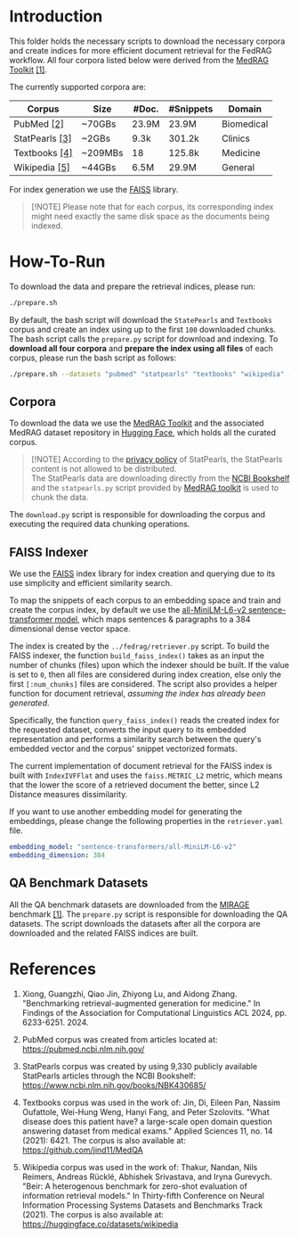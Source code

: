 # Introduction

This folder holds the necessary scripts to download the necessary corpora and
create indices for more efficient document retrieval for the FedRAG workflow. All four corpora listed below were derived from the [MedRAG Toolkit](https://github.com/Teddy-XiongGZ/MedRAG) [\[1\]](#ref1).

The currently supported corpora are:

| **Corpus**                | **Size** | **#Doc.** | **#Snippets** | **Domain** |
| ------------------------- | -------- | --------- | ------------- | ---------- |
| PubMed [\[2\]](#ref2)     | ~70GBs   | 23.9M     | 23.9M         | Biomedical |
| StatPearls [\[3\]](#ref3) | ~2GBs    | 9.3k      | 301.2k        | Clinics    |
| Textbooks [\[4\]](#ref4)  | ~209MBs  | 18        | 125.8k        | Medicine   |
| Wikipedia [\[5\]](#ref5)  | ~44GBs   | 6.5M      | 29.9M         | General    |

For index generation we use the [FAISS](https://github.com/facebookresearch/faiss) library.

> \[!NOTE\]
> Please note that for each corpus, its corresponding index might need exactly the same disk space as the documents being indexed.

# How-To-Run

To download the data and prepare the retrieval indices, please run:

```bash
./prepare.sh
```

By default, the bash script will download the `StatePearls` and `Textbooks` corpus and create an index using up to the
first `100` downloaded chunks. The bash script calls the `prepare.py` script for download and indexing. To
**download all four corpora** and **prepare the index using all files** of each corpus, please run the bash script
as follows:

```bash
./prepare.sh --datasets "pubmed" "statpearls" "textbooks" "wikipedia" --index_num_chunks 0
```

## Corpora

To download the data we use the [MedRAG Toolkit](https://github.com/Teddy-XiongGZ/MedRAG) and the associated MedRAG
dataset repository in [Hugging Face](https://huggingface.co/MedRAG), which holds all the curated corpus.

> \[!NOTE\]
> According to the [privacy policy](https://www.statpearls.com/home/privacypolicy/) of StatPearls, the StatPearls content is not allowed to be distributed.\
> The StatPearls data are downloading directly from the [NCBI Bookshelf](https://www.ncbi.nlm.nih.gov/books/NBK430685/)
> and the `statpearls.py` script provided by [MedRAG toolkit](https://github.com/Teddy-XiongGZ/MedRAG/blob/main/src/data/statpearls.py) is used to chunk the data.

The `download.py` script is responsible for downloading the corpus and executing the required data chunking operations.

## FAISS Indexer

We use the [FAISS](https://github.com/facebookresearch/faiss) index library for index creation and querying due to its
use simplicity and efficient similarity search.

To map the snippets of each corpus to an embedding space and train and create the corpus index, by default we use the
[all-MiniLM-L6-v2 sentence-transformer model](https://huggingface.co/sentence-transformers/all-MiniLM-L6-v2),
which maps sentences & paragraphs to a 384 dimensional dense vector space.

The index is created by the `../fedrag/retriever.py` script. To build the FAISS indexer, the function `build_faiss_index()`
takes as an input the number of chunks (files) upon which the indexer should be built. If the value is set to `0`, then all
files are considered during index creation, else only the first `[:num_chunks]` files are considered. The script
also provides a helper function for document retrieval, _assuming the index has already been generated_.

Specifically, the function `query_faiss_index()` reads the created index for the requested dataset, converts the input
query to its embedded representation and performs a similarity search between the query's embedded vector and the
corpus' snippet vectorized formats.

The current implementation of document retrieval for the FAISS index is built with `IndexIVFFlat` and uses the
`faiss.METRIC_L2` metric, which means that the lower the score of a retrieved document the better, since L2 Distance
measures dissimilarity.

If you want to use another embedding model for generating the embeddings, please change the following properties
in the `retriever.yaml` file.

```yaml
embedding_model: "sentence-transformers/all-MiniLM-L6-v2"
embedding_dimension: 384
```

## QA Benchmark Datasets

All the QA benchmark datasets are downloaded from the [MIRAGE](https://github.com/Teddy-XiongGZ/MIRAGE) benchmark [\[1\]](#ref1).
The `prepare.py` script is responsible for downloading the QA datasets. The script downloads the datasets after all the
corpora are downloaded and the related FAISS indices are built.

# References

1. <a id="ref1"></a> Xiong, Guangzhi, Qiao Jin, Zhiyong Lu, and Aidong Zhang. "Benchmarking retrieval-augmented generation for medicine." In Findings of the Association for Computational Linguistics ACL 2024, pp. 6233-6251. 2024.

2. <a id="ref2"></a> PubMed corpus was created from articles located at: https://pubmed.ncbi.nlm.nih.gov/

3. <a id="ref3"></a> StatPearls corpus was created by using 9,330 publicly available StatPearls articles through the NCBI Bookshelf: https://www.ncbi.nlm.nih.gov/books/NBK430685/

4. <a id="ref4"></a> Textbooks corpus was used in the work of: Jin, Di, Eileen Pan, Nassim Oufattole, Wei-Hung Weng, Hanyi Fang, and Peter Szolovits. "What disease does this patient have? a large-scale open domain question answering dataset from medical exams." Applied Sciences 11, no. 14 (2021): 6421.
   The corpus is also available at: https://github.com/jind11/MedQA

5. <a id="ref5"></a> Wikipedia corpus was used in the work of: Thakur, Nandan, Nils Reimers, Andreas Rücklé, Abhishek Srivastava, and Iryna Gurevych. "Beir: A heterogenous benchmark for zero-shot evaluation of information retrieval models." In Thirty-fifth Conference on Neural Information Processing Systems Datasets and Benchmarks Track (2021). The corpus is also available at: https://huggingface.co/datasets/wikipedia
